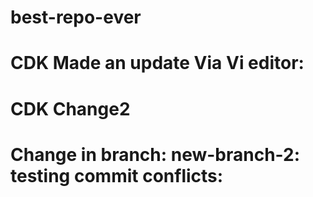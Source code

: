 # best-repo-ever 
# CDK Made an update Via Vi editor:
# CDK Change2
# Change in branch: new-branch-2: testing commit conflicts:
